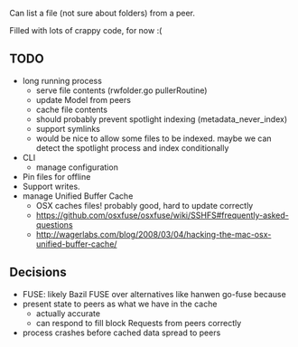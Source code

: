 Can list a file (not sure about folders) from a peer.

Filled with lots of crappy code, for now :(

TODO
----

- long running process
  - serve file contents (rwfolder.go pullerRoutine)
  - update Model from peers
  - cache file contents
  - should probably prevent spotlight indexing (metadata_never_index)
  - support symlinks
  - would be nice to allow some files to be indexed. maybe we can detect the spotlight process and index conditionally
- CLI
  - manage configuration
- Pin files for offline
- Support writes.
- manage Unified Buffer Cache
  - OSX caches files! probably good, hard to update correctly
  - https://github.com/osxfuse/osxfuse/wiki/SSHFS#frequently-asked-questions
  - http://wagerlabs.com/blog/2008/03/04/hacking-the-mac-osx-unified-buffer-cache/

Decisions
---------

- FUSE: likely Bazil FUSE over alternatives like hanwen go-fuse because 
- present state to peers as what we have in the cache
  - actually accurate
  - can respond to fill block Requests from peers correctly
- process crashes before cached data spread to peers
